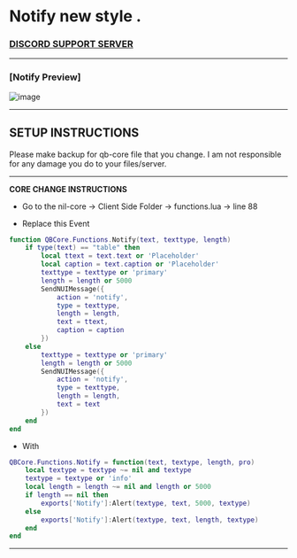 # Notify new style .

### [DISCORD SUPPORT SERVER](https://discord.gg/5fnpvJaBqh)

---

### [Notify Preview]
![image](https://media.discordapp.net/attachments/1043264829722480681/1078942562792001566/Screenshot_9.png?width=1123&height=630)

---

## SETUP INSTRUCTIONS 
Please make backup for qb-core file that you change. I am not responsible for any damage you do to your files/server. 

---

**CORE CHANGE INSTRUCTIONS**
- Go to the nil-core -> Client Side Folder -> functions.lua -> line 88

- Replace this Event
```lua
function QBCore.Functions.Notify(text, texttype, length)
    if type(text) == "table" then
        local ttext = text.text or 'Placeholder'
        local caption = text.caption or 'Placeholder'
        texttype = texttype or 'primary'
        length = length or 5000
        SendNUIMessage({
            action = 'notify',
            type = texttype,
            length = length,
            text = ttext,
            caption = caption
        })
    else
        texttype = texttype or 'primary'
        length = length or 5000
        SendNUIMessage({
            action = 'notify',
            type = texttype,
            length = length,
            text = text
        })
    end
end
```

- With 
```lua
QBCore.Functions.Notify = function(text, textype, length, pro)
    local textype = textype ~= nil and textype
    textype = textype or 'info'
    local length = length ~= nil and length or 5000
    if length == nil then 
        exports['Notify']:Alert(textype, text, 5000, textype)
    else
        exports['Notify']:Alert(textype, text, length, textype)
    end
end
```

---
